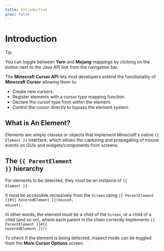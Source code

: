 ```yaml
---
title: Introduction
prev: false
--- 
```

# Introduction

> [!TIP]
> You can toggle between **Yarn** and **Mojang** mappings by clicking on the button next to the Java API link from the navigation bar.


The **Minecraft Cursor API** lets mod developers extend the functionality of **Minecraft Cursor** allowing them to:
- Create new cursors.
- Register elements with a cursor type mapping function. 
- Declare the cursor type from within the element.
- Control the cursor directly to bypass the element system.

## What is An Element?

Elements are simply classes or objects that implement Minecraft's native <code>{{ Element }}</code> interface, which allows the capturing and propagating of mouse events on GUIs and widgets/components from screens.

## The <code>{{ ParentElement }}</code> hierarchy

For elements to be detected, they must be an instance of <code>{{ Element }}</code>.

It must be accessible recursively from the `Screen` using <code>{{ ParentElement }}#{{ hoveredElement }}(mouseX, mouseY)</code>. 

In other words, the element must be a child of the `Screen`, or a child of a child (and so on), where each parent in the chain correctly implements <code>{{ ParentElement }}#{{ hoveredElement }}()</code>

To check if the element is being detected, inspect mode can be toggled from the <b>More Cursor Options</b> screen.

<script setup lang="ts">
import useMappings from '../composables/useMappings'

const { Element, ParentElement, hoveredElement } = useMappings()
</script>
